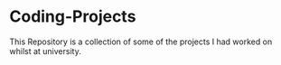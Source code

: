 # Coding-Projects
This Repository is a collection of some of the projects I had worked on whilst at university.
